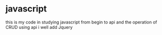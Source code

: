 # javascript

this is my code in studying javascript from begin to api and the operation of CRUD using api
 i well add  Jquery 
